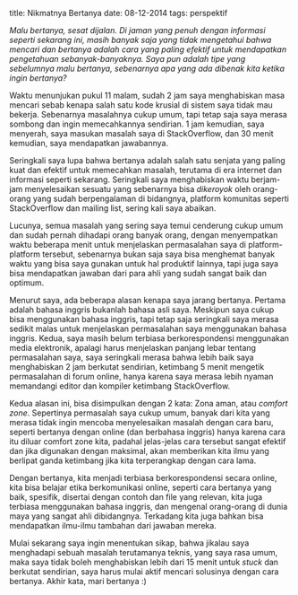 title: Nikmatnya Bertanya
date: 08-12-2014
tags: perspektif

_Malu bertanya, sesat dijalan. Di jaman yang penuh dengan informasi seperti sekarang ini, masih banyak saja yang tidak mengetahui bahwa mencari dan bertanya adalah cara yang paling efektif untuk mendapatkan pengetahuan sebanyak-banyaknya. Saya pun adalah tipe yang sebelumnya malu bertanya, sebenarnya apa yang ada dibenak kita ketika ingin bertanya?_

Waktu menunjukan pukul 11 malam, sudah 2 jam saya menghabiskan masa mencari sebab kenapa salah satu kode krusial di sistem saya tidak mau bekerja. Sebenarnya masalahnya cukup umum, tapi tetap saja saya merasa sombong dan ingin memecahkannya sendirian. 1 jam kemudian, saya menyerah, saya masukan masalah saya di StackOverflow, dan 30 menit kemudian, saya mendapatkan jawabannya.

Seringkali saya lupa bahwa bertanya adalah salah satu senjata yang paling kuat dan efektif untuk memecahkan masalah, terutama di era internet dan informasi seperti sekarang. Seringkali saya menghabiskan waktu berjam-jam menyelesaikan sesuatu yang sebenarnya bisa _dikeroyok_ oleh orang-orang yang sudah berpengalaman di bidangnya, platform komunitas seperti StackOverflow dan mailing list, sering kali saya abaikan.

Lucunya, semua masalah yang sering saya temui cenderung cukup umum dan sudah pernah dihadapi orang banyak orang, dengan menyempatkan waktu beberapa menit untuk menjelaskan permasalahan saya di platform-platform tersebut, sebenarnya bukan saja saya bisa menghemat banyak waktu yang bisa saya gunakan untuk hal produktif lainnya, tapi juga saya bisa mendapatkan jawaban dari para ahli yang sudah sangat baik dan optimum.

Menurut saya, ada beberapa alasan kenapa saya jarang bertanya. Pertama adalah bahasa inggris bukanlah bahasa asli saya. Meskipun saya cukup bisa menggunakan bahasa inggris, tapi tetap saja seringkali saya merasa sedikit malas untuk menjelaskan permasalahan saya menggunakan bahasa inggris. Kedua, saya masih belum terbiasa berkorespondensi menggunakan media elektronik, apalagi harus menjelaskan panjang lebar tentang permasalahan saya, saya seringkali merasa bahwa lebih baik saya menghabiskan 2 jam berkutat sendirian, ketimbang 5 menit mengetik permasalahan di forum online, hanya karena saya merasa lebih nyaman memandangi editor dan kompiler ketimbang StackOverflow.

Kedua alasan ini, bisa disimpulkan dengan 2 kata: Zona aman, atau _comfort zone_. Sepertinya permasalah saya cukup umum, banyak dari kita yang merasa tidak ingin mencoba menyelesaikan masalah dengan cara baru, seperti bertanya dengan online (dan berbahasa inggris) hanya karena cara itu diluar comfort zone kita, padahal jelas-jelas cara tersebut sangat efektif dan jika digunakan dengan maksimal, akan memberikan kita ilmu yang berlipat ganda ketimbang jika kita terperangkap dengan cara lama.

Dengan bertanya, kita menjadi terbiasa berkorespondensi secara online, kita bisa belajar etika berkomunikasi online, seperti cara bertanya yang baik, spesifik, disertai dengan contoh dan file yang relevan, kita juga terbiasa menggunakan bahasa inggris, dan mengenal orang-orang di dunia maya yang sangat ahli dibidangnya. Terkadang kita juga bahkan bisa mendapatkan ilmu-ilmu tambahan dari jawaban mereka. 

Mulai sekarang saya ingin menentukan sikap, bahwa jikalau saya menghadapi sebuah masalah terutamanya teknis, yang saya rasa umum, maka saya tidak boleh menghabiskan lebih dari 15 menit untuk _stuck_ dan berkutat sendirian, saya harus mulai aktif mencari solusinya dengan cara bertanya. Akhir kata, mari bertanya :)
